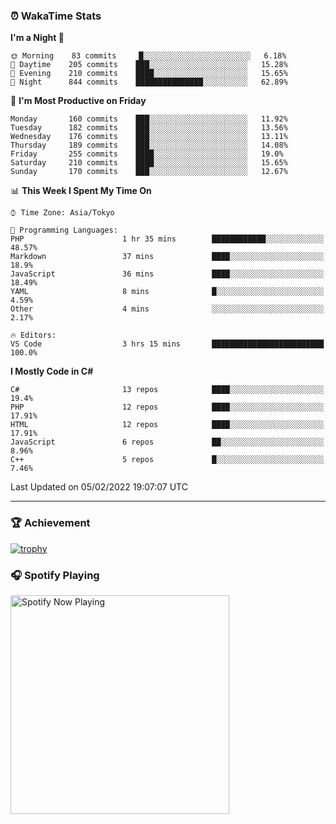 ### ⏰ WakaTime Stats


<!--START_SECTION:waka-->
**I'm a Night 🦉** 

```text
🌞 Morning    83 commits     █░░░░░░░░░░░░░░░░░░░░░░░░   6.18% 
🌆 Daytime    205 commits    ███░░░░░░░░░░░░░░░░░░░░░░   15.28% 
🌃 Evening    210 commits    ████░░░░░░░░░░░░░░░░░░░░░   15.65% 
🌙 Night      844 commits    ███████████████░░░░░░░░░░   62.89%

```
📅 **I'm Most Productive on Friday** 

```text
Monday       160 commits    ███░░░░░░░░░░░░░░░░░░░░░░   11.92% 
Tuesday      182 commits    ███░░░░░░░░░░░░░░░░░░░░░░   13.56% 
Wednesday    176 commits    ███░░░░░░░░░░░░░░░░░░░░░░   13.11% 
Thursday     189 commits    ███░░░░░░░░░░░░░░░░░░░░░░   14.08% 
Friday       255 commits    ████░░░░░░░░░░░░░░░░░░░░░   19.0% 
Saturday     210 commits    ████░░░░░░░░░░░░░░░░░░░░░   15.65% 
Sunday       170 commits    ███░░░░░░░░░░░░░░░░░░░░░░   12.67%

```


📊 **This Week I Spent My Time On** 

```text
⌚︎ Time Zone: Asia/Tokyo

💬 Programming Languages: 
PHP                      1 hr 35 mins        ████████████░░░░░░░░░░░░░   48.57% 
Markdown                 37 mins             ████░░░░░░░░░░░░░░░░░░░░░   18.9% 
JavaScript               36 mins             ████░░░░░░░░░░░░░░░░░░░░░   18.49% 
YAML                     8 mins              █░░░░░░░░░░░░░░░░░░░░░░░░   4.59% 
Other                    4 mins              ░░░░░░░░░░░░░░░░░░░░░░░░░   2.17%

🔥 Editors: 
VS Code                  3 hrs 15 mins       █████████████████████████   100.0%

```

**I Mostly Code in C#** 

```text
C#                       13 repos            ████░░░░░░░░░░░░░░░░░░░░░   19.4% 
PHP                      12 repos            ████░░░░░░░░░░░░░░░░░░░░░   17.91% 
HTML                     12 repos            ████░░░░░░░░░░░░░░░░░░░░░   17.91% 
JavaScript               6 repos             ██░░░░░░░░░░░░░░░░░░░░░░░   8.96% 
C++                      5 repos             █░░░░░░░░░░░░░░░░░░░░░░░░   7.46%

```



 Last Updated on 05/02/2022 19:07:07 UTC
<!--END_SECTION:waka-->

---

### 🏆 Achievement

[![trophy](https://github-profile-trophy.vercel.app/?username=Slime-hatena&theme=flat&no-bg=true&no-frame=true&column=8)](https://github.com/ryo-ma/github-profile-trophy)

### 🎧 Spotify Playing

[<img src="https://spotify-now-playing-slime-hatena.vercel.app/api/spotify-playing" alt="Spotify Now Playing" width="350" />](https://open.spotify.com/user/slime_hatena)

<!--
**Slime-hatena/Slime-hatena** is a ✨ _special_ ✨ repository because its `README.md` (this file) appears on your GitHub profile.

Here are some ideas to get you started:

- 🔭 I’m currently working on ...
- 🌱 I’m currently learning ...
- 👯 I’m looking to collaborate on ...
- 🤔 I’m looking for help with ...
- 💬 Ask me about ...
- 📫 How to reach me: ...
- 😄 Pronouns: ...
- ⚡ Fun fact: ...
-->
